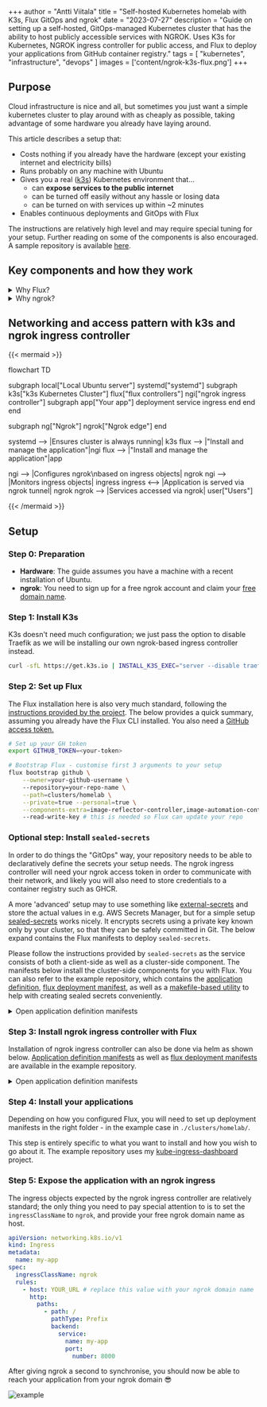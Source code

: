 +++
author = "Antti Viitala"
title = "Self-hosted Kubernetes homelab with K3s, Flux GitOps and ngrok"
date = "2023-07-27"
description = "Guide on setting up a self-hosted, GitOps-managed Kubernetes cluster that has the ability to host publicly accessible services with NGROK. Uses K3s for Kubernetes, NGROK ingress controller for public access, and Flux to deploy your applications from GitHub container registry."
tags = [
    "kubernetes",
    "infrastructure",
    "devops"
]
images = ['content/ngrok-k3s-flux.png']
+++

## Purpose

Cloud infrastructure is nice and all, but sometimes you just want a simple kubernetes cluster to play around with as cheaply as possible, taking advantage of some hardware you already have laying around.

This article describes a setup that:

- Costs nothing if you already have the hardware (except your existing internet and electricity bills)
- Runs probably on any machine with Ubuntu
- Gives you a real ([k3s](https://k3s.io/)) Kubernetes environment that...
  - can **expose services to the public internet**
  - can be turned off easily without any hassle or losing data
  - can be turned on with services up within ~2 minutes
- Enables continuous deployments and GitOps with Flux

The instructions are relatively high level and may require special tuning for your setup. Further reading on some of the components is also encouraged. A sample repository is available [here](https://github.com/Antvirf/homelab-flux-ngrok-example).

## Key components and how they work

<details>
<summary> Why Flux?</summary>

[Flux](https://fluxcd.io/) is a GitOps toolkit for continuous deployments.

### GitOps

There are [several advantages to GitOps](https://opengitops.dev/), but in this scenario we benefit the most from automatic pull-based deployments (see below for more detail on that) and having a declarative approach to managing the contents of the cluster.

Especially if you play around a lot with different applications that you install and remove from your cluster, it is easy to forget what's actually there if you come back to it months later. When the contents of the cluster are declared in your git repo, there is no confusion on the state of the cluster thanks to continuous reconciliation.

### Flux gives us pull-based deployments (instead of push-based)

Despite using Ngrok, our cluster still has no public Kubernetes API endpoint. This means that a GitHub Actions workflow for example cannot run `kubectl apply` commands against our cluster.

This is great for security, and for this reason many tightly-controlled environments anyway use pull-based deployments. Flux handles this for us nicely.

### How does Flux work?

There are a lot of components to [Flux](https://fluxcd.io/), but the easiest way to think about it for our scenario here is like this:

| [Image controller](https://fluxcd.io/flux/components/image/) | [Source controller](https://fluxcd.io/flux/components/source/) |
| -- | -- |
A tiny app that:<br>- Continuously checks a desired container registry for new image tags<br>- If a new tag is found, updates a kubernetes manifest in a desired GitHub repository with this new container image| A tiny app that:<br>- Continuously pulls the latest manifests from a desired repository<br>- "Reconciles" the state by applying these manifests to the cluster.

Thinking about this from a deployment perspective, the image controller will push commits like this to your repo that update a container tag:

```yaml
-- image: ghcr.io/antvirf/example-image:11
++ image: ghcr.io/antvirf/example-image:12
```

The next time the source controller pulls the repo, it sees a file has changed with this new container tag, and applies this to the cluster.

</details>

<details>
<summary> Why ngrok?</summary>

One of the main challenges of a self-hosted homelab-style setup is exposing services - let's say a website - to the public internet. Most internet service providers allocate regular users dynamic IPs that change time to time, so pointing domain name records to our own IPs is problematic. Beyond this your local home router will need some adjustment to open or forward particular ports to reach your servers, and this process tends to be manual and annoying, as well as potentially problematic from a security perspective.

[ngrok](https://ngrok.com/) solves this problem nicely by creating a tunnel from your local machine to an edge network managed by ngrok. DNS and certificates are managed for you, and the connection lasts only as long as the tunnel is open - shutting down the service closes the tunnel. Just about a month ago, ngrok [announced](https://ngrok.com/blog-post/ngrok-k8s) their own [ngrok kubernetes ingress controller](https://github.com/ngrok/kubernetes-ingress-controller), which brings this functionality to kubernetes. Services in the cluster can now be exposed cleanly via ngrok tunnels without the need of figuring out how to make load balancers work on your local machine.

</details>

## Networking and access pattern with k3s and ngrok ingress controller

{{< mermaid >}}

flowchart TD

subgraph local["Local Ubuntu server"]
    systemd["systemd"]
    subgraph k3s["k3s Kubernetes Cluster"]
        flux["flux controllers"]
        ngi["ngrok ingress controller"]
        subgraph app["Your app"]
            deployment
            service
            ingress
        end
    end
end

subgraph ng["Ngrok"]
    ngrok["Ngrok edge"]
end

systemd --> |Ensures cluster is always running| k3s
flux --> |"Install and manage the application"|ngi
flux --> |"Install and manage the application"|app

ngi --> |Configures ngrok\nbased on ingress objects| ngrok
ngi --> |Monitors ingress objects| ingress
ingress <--> |Application is served via ngrok tunnel| ngrok
ngrok --> |Services accessed via ngrok| user["Users"]

{{< /mermaid >}}

## Setup

### Step 0: Preparation

- **Hardware**: The guide assumes you have a machine with a recent installation of Ubuntu.
- **ngrok**: You need to sign up for a free ngrok account and claim your [free domain name](https://ngrok.com/blog-post/free-static-domains-ngrok-users).

### Step 1: Install K3s

K3s doesn't need much configuration; we just pass the option to disable Traefik as we will be installing our own ngrok-based ingress controller instead.

```bash
curl -sfL https://get.k3s.io | INSTALL_K3S_EXEC="server --disable traefik" sh
```

### Step 2: Set up Flux

The Flux installation here is also very much standard, following the [instructions provided by the project](https://fluxcd.io/flux/installation/). The below provides a quick summary, assuming you already have the Flux CLI installed. You also need a [GitHub access token.](https://docs.github.com/en/authentication/keeping-your-account-and-data-secure/managing-your-personal-access-tokens#creating-a-personal-access-token-classic)

```bash
# Set up your GH token
export GITHUB_TOKEN=<your-token>

# Bootstrap Flux - customise first 3 arguments to your setup
flux bootstrap github \
    --owner=your-github-username \ 
    --repository=your-repo-name \
    --path=clusters/homelab \
    --private=true --personal=true \
    --components-extra=image-reflector-controller,image-automation-controller \ # you want these for automating deployments
    --read-write-key # this is needed so Flux can update your repo
```

### Optional step: Install `sealed-secrets`

In order to do things the "GitOps" way, your repository needs to be able to declaratively define the secrets your setup needs. The ngrok ingress controller will need your ngrok access token in order to communicate with their network, and likely you will also need to store credentials to a container registry such as GHCR.

A more 'advanced' setup may to use something like [external-secrets](https://github.com/external-secrets/external-secrets) and store the actual values in e.g. AWS Secrets Manager, but for a simple setup [sealed-secrets](https://github.com/bitnami-labs/sealed-secrets) works nicely. It encrypts secrets using a private key known only by your cluster, so that they can be safely committed in Git. The below expand contains the Flux manifests to deploy `sealed-secrets`.

Please follow the instructions provided by `sealed-secrets` as the service consists of both a client-side as well as a cluster-side component. The manifests below install the cluster-side components for you with Flux. You can also refer to the example repository, which contains the [application definition](https://github.com/Antvirf/homelab-flux-ngrok-example/tree/main/applications/sealed-secrets), [flux deployment manifest](https://github.com/Antvirf/homelab-flux-ngrok-example/blob/main/clusters/homelab/cluster-system/sealed-secrets.yaml), as well as a [makefile-based utility](https://github.com/Antvirf/homelab-flux-ngrok-example/blob/main/makefile) to help with creating sealed secrets conveniently.

<details>
<summary> Open application definition manifests</summary>

```yaml
---
apiVersion: source.toolkit.fluxcd.io/v1beta2
kind: HelmRepository
metadata:
  name: sealed-secrets
  namespace: flux-system
spec:
  interval: 10m0s
  url: https://bitnami-labs.github.io/sealed-secrets
---
apiVersion: helm.toolkit.fluxcd.io/v2beta1
kind: HelmRelease
metadata:
  name: sealed-secrets
  namespace: flux-system
spec:
  chart:
    spec:
      chart: sealed-secrets
      reconcileStrategy: ChartVersion
      sourceRef:
        kind: HelmRepository
        name: sealed-secrets
      version: 2.11.0
  interval: 10m0s
```

</details>

### Step 3: Install ngrok ingress controller with Flux

Installation of ngrok ingress controller can also be done via helm as shown below. [Application definition manifests](https://github.com/Antvirf/homelab-flux-ngrok-example/tree/main/applications/ngrok-ingress-controller) as well as [flux deployment manifests](https://github.com/Antvirf/homelab-flux-ngrok-example/blob/main/clusters/homelab/cluster-system/ngrok-ingress.yaml) are available in the example repository.

<details>
<summary> Open application definition manifests</summary>

```yaml
---
apiVersion: source.toolkit.fluxcd.io/v1beta2
kind: HelmRepository
metadata:
  name: ngrok-ingress-controller
  namespace: flux-system
spec:
  interval: 10m0s
  url: https://ngrok.github.io/kubernetes-ingress-controller
---
apiVersion: helm.toolkit.fluxcd.io/v2beta1
kind: HelmRelease
metadata:
  name: ngrok-ingress-controller
  namespace: flux-system
spec:
  chart:
    spec:
      chart: kubernetes-ingress-controller
      reconcileStrategy: ChartVersion
      sourceRef:
        kind: HelmRepository
        name: ngrok-ingress-controller
      version: 0.10.0
  interval: 10m0s
  values:
    credentials:
      secret:
        name: ngrok-ingress-controller-credentials
```

</details>


### Step 4: Install your applications

Depending on how you configured Flux, you will need to set up deployment manifests in the right folder - in the example case in `./clusters/homelab/`.

This step is entirely specific to what you want to install and how you wish to go about it. The example repository uses my [kube-ingress-dashboard](https://github.com/Antvirf/kube-ingress-dashboard) project.

### Step 5: Expose the application with an ngrok ingress

The ingress objects expected by the ngrok ingress controller are relatively standard; the only thing you need to pay special attention to is to set the `ingressClassName` to `ngrok`, and provide your free ngrok domain name as host.

```yaml
apiVersion: networking.k8s.io/v1
kind: Ingress
metadata:
  name: my-app
spec:
  ingressClassName: ngrok
  rules:
    - host: YOUR_URL # replace this value with your ngrok domain name
      http:
        paths:
          - path: /
            pathType: Prefix
            backend:
              service:
                name: my-app
                port:
                  number: 8000
```

After giving ngrok a second to synchronise, you should now be able to reach your application from your ngrok domain 😎

![example](/content/kube-ingress-dashboard.png)
